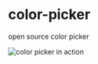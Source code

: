 # color-picker
open source color picker

![color picker in action](https://i.imgur.com/iXlegA0.gif)

